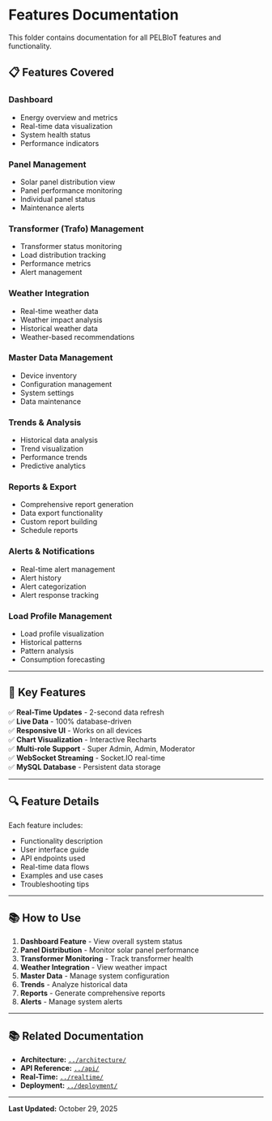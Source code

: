 # Features Documentation

This folder contains documentation for all PELBIoT features and functionality.

## 📋 Features Covered

### Dashboard
- Energy overview and metrics
- Real-time data visualization
- System health status
- Performance indicators

### Panel Management
- Solar panel distribution view
- Panel performance monitoring
- Individual panel status
- Maintenance alerts

### Transformer (Trafo) Management
- Transformer status monitoring
- Load distribution tracking
- Performance metrics
- Alert management

### Weather Integration
- Real-time weather data
- Weather impact analysis
- Historical weather data
- Weather-based recommendations

### Master Data Management
- Device inventory
- Configuration management
- System settings
- Data maintenance

### Trends & Analysis
- Historical data analysis
- Trend visualization
- Performance trends
- Predictive analytics

### Reports & Export
- Comprehensive report generation
- Data export functionality
- Custom report building
- Schedule reports

### Alerts & Notifications
- Real-time alert management
- Alert history
- Alert categorization
- Alert response tracking

### Load Profile Management
- Load profile visualization
- Historical patterns
- Pattern analysis
- Consumption forecasting

---

## 🎯 Key Features

✅ **Real-Time Updates** - 2-second data refresh  
✅ **Live Data** - 100% database-driven  
✅ **Responsive UI** - Works on all devices  
✅ **Chart Visualization** - Interactive Recharts  
✅ **Multi-role Support** - Super Admin, Admin, Moderator  
✅ **WebSocket Streaming** - Socket.IO real-time  
✅ **MySQL Database** - Persistent data storage  

---

## 🔍 Feature Details

Each feature includes:
- Functionality description
- User interface guide
- API endpoints used
- Real-time data flows
- Examples and use cases
- Troubleshooting tips

---

## 📚 How to Use

1. **Dashboard Feature** - View overall system status
2. **Panel Distribution** - Monitor solar panel performance
3. **Transformer Monitoring** - Track transformer health
4. **Weather Integration** - View weather impact
5. **Master Data** - Manage system configuration
6. **Trends** - Analyze historical data
7. **Reports** - Generate comprehensive reports
8. **Alerts** - Manage system alerts

---

## 📚 Related Documentation

- **Architecture:** [`../architecture/`](../architecture/)
- **API Reference:** [`../api/`](../api/)
- **Real-Time:** [`../realtime/`](../realtime/)
- **Deployment:** [`../deployment/`](../deployment/)

---

**Last Updated:** October 29, 2025
